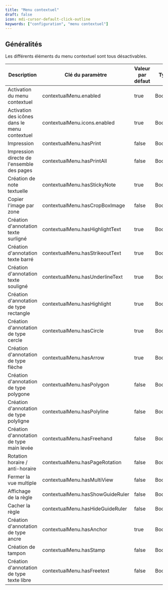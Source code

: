 ```yaml
---
title: "Menu contextuel"
draft: false
icon: mdi-cursor-default-click-outline
keywords: ["configuration", "menu contextuel"]
---
```


## Généralités

Les différents éléments du menu contextuel sont tous désactivables.

| Description                                     | Clé du paramètre                 | Valeur par défaut | Type    |
| ---------------------------------------------   | -------------------------------- | ----------------- | ------- |
| Activation du menu contextuel                   | contextualMenu.enabled           | true              | Booléen |
| Activation des icônes dans le menu contextuel   | contextualMenu.icons.enabled     | true              | Booléen |
| Impression                                      | contextualMenu.hasPrint          | false             | Booléen |
| Impression directe de l'ensemble des pages      | contextualMenu.hasPrintAll       | false             | Booléen |
| Création de note textuelle                      | contextualMenu.hasStickyNote     | true              | Booléen |
| Copier l'image par zone                         | contextualMenu.hasCropBoxImage   | false             | Booléen |
| Création d'annotation texte surligné            | contextualMenu.hasHighlightText  | true              | Booléen |
| Création d'annotation texte barré               | contextualMenu.hasStrikeoutText  | true              | Booléen |
| Création d'annotation texte souligné            | contextualMenu.hasUnderlineText  | true              | Booléen |
| Création d'annotation de type rectangle         | contextualMenu.hasHighlight      | true              | Booléen |
| Création d'annotation de type cercle            | contextualMenu.hasCircle         | true              | Booléen |
| Création d'annotation de type flèche            | contextualMenu.hasArrow          | true              | Booléen |
| Création d'annotation de type polygone          | contextualMenu.hasPolygon        | false             | Booléen |
| Création d'annotation de type polyligne         | contextualMenu.hasPolyline       | false             | Booléen |
| Création d'annotation de type main levée        | contextualMenu.hasFreehand       | false             | Booléen |
| Rotation horaire / anti-horaire                 | contextualMenu.hasPageRotation   | false             | Booléen |
| Fermer la vue multiple                          | contextualMenu.hasMultiView      | false             | Boolean |
| Affichage de la règle                           | contextualMenu.hasShowGuideRuler | false             | Boolean |
| Cacher la règle                                 | contextualMenu.hasHideGuideRuler | false             | Boolean |
| Création d'annotation de type ancre             | contextualMenu.hasAnchor         | true              | Booléen |
| Création de tampon                              | contextualMenu.hasStamp          | false             | Booléen |
| Création d'annotation de type texte libre       | contextualMenu.hasFreetext       | false             | Booléen |


